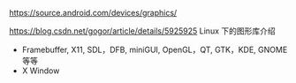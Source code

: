 https://source.android.com/devices/graphics/

https://blog.csdn.net/gogor/article/details/5925925
Linux 下的图形库介绍
+ Framebuffer, X11, SDL，DFB, miniGUI, OpenGL，QT, GTK，KDE, GNOME等等
+ X Window 